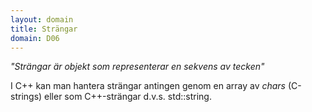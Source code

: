 ```yaml
---
layout: domain
title: Strängar
domain: D06
---
```


_"Strängar är objekt som representerar en sekvens av tecken"_

I C++ kan man hantera strängar antingen genom en array av *chars* (C-strings) eller som C++-strängar d.v.s. std::string.